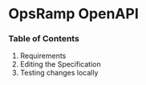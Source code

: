 # OpsRamp OpenAPI

### Table of Contents

1. Requirements
1. Editing the Specification
1. Testing changes locally
